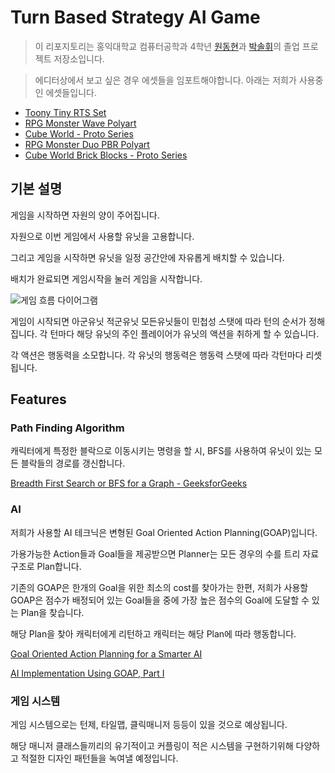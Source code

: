 # Turn Based Strategy AI Game

> 이 리포지토리는 홍익대학교 컴퓨터공학과 4학년 [원동현](https://github.com/wonAdam)과 [박솔휘](https://github.com/solhwi)의 졸업 프로젝트 저장소입니다.

> 에디터상에서 보고 싶은 경우 에셋들을 임포트해야합니다. 아래는 저희가 사용중인 에셋들입니다.
- [Toony Tiny RTS Set](https://assetstore.unity.com/packages/3d/characters/toony-tiny-rts-set-135258)
- [RPG Monster Wave Polyart](https://assetstore.unity.com/packages/3d/characters/creatures/rpg-monster-wave-polyart-157652)
- [Cube World - Proto Series](https://assetstore.unity.com/packages/3d/environments/cube-world-proto-series-144159)
- [RPG Monster Duo PBR Polyart](https://assetstore.unity.com/packages/3d/characters/creatures/rpg-monster-duo-pbr-polyart-157762)
- [Cube World Brick Blocks - Proto Series](https://assetstore.unity.com/packages/3d/environments/cube-world-brick-blocks-proto-series-153993)


## 기본 설명

게임을 시작하면 자원의 양이 주어집니다.

자원으로 이번 게임에서 사용할 유닛을 고용합니다. 

그리고 게임을 시작하면 유닛을 일정 공간안에 자유롭게  배치할 수 있습니다. 

배치가 완료되면 게임시작을 눌러 게임을 시작합니다. 

![게임 흐름 다이어그램](https://s3.us-west-2.amazonaws.com/secure.notion-static.com/81e7e1bd-ee4a-4b24-9eec-cbf511dd645f/-_.png?X-Amz-Algorithm=AWS4-HMAC-SHA256&X-Amz-Credential=AKIAT73L2G45O3KS52Y5%2F20210209%2Fus-west-2%2Fs3%2Faws4_request&X-Amz-Date=20210209T093343Z&X-Amz-Expires=86400&X-Amz-Signature=8f227c6778fa42edd6d67eeafa814a25a1b517ac8c7d22d95fd2a571f300ac66&X-Amz-SignedHeaders=host&response-content-disposition=filename%20%3D%22-_.png%22)

게임이 시작되면 아군유닛 적군유닛 모든유닛들이 민첩성 스탯에 따라 턴의 순서가 정해집니다. 각 턴마다 해당 유닛의 주인 플레이어가 유닛의 액션을 취하게 할 수 있습니다.

각 액션은 행동력을 소모합니다. 각 유닛의 행동력은 행동력 스탯에 따라 각턴마다 리셋됩니다.  

## Features

### Path Finding Algorithm

캐릭터에게 특정한 블락으로 이동시키는 명령을 할 시, BFS를 사용하여 유닛이 있는 모든 블락들의 경로를 갱신합니다. 

[Breadth First Search or BFS for a Graph - GeeksforGeeks](https://www.geeksforgeeks.org/breadth-first-search-or-bfs-for-a-graph/)

### AI

저희가 사용할 AI 테크닉은 변형된 Goal Oriented Action Planning(GOAP)입니다. 

가용가능한 Action들과 Goal들을 제공받으면 Planner는 모든 경우의 수를 트리 자료구조로 Plan합니다. 

기존의 GOAP은 한개의 Goal을 위한 최소의 cost를 찾아가는 한편, 저희가 사용할 GOAP은 점수가 배정되어 있는 Goal들을 중에 가장 높은 점수의 Goal에 도달할 수 있는 Plan을 찾습니다.

해당 Plan을 찾아 캐릭터에게 리턴하고 캐릭터는 해당 Plan에 따라 행동합니다. 

[Goal Oriented Action Planning for a Smarter AI](https://gamedevelopment.tutsplus.com/tutorials/goal-oriented-action-planning-for-a-smarter-ai--cms-20793)

[AI Implementation Using GOAP, Part I](https://warzonegameblog.wordpress.com/2016/02/08/ai-implementation-using-goap-part-i/)

### 게임 시스템

게임 시스템으로는 턴제, 타일맵, 클릭매니저 등등이 있을 것으로 예상됩니다. 

해당 매니저 클래스들끼리의 유기적이고 커플링이 적은 시스템을 구현하기위해 다양하고 적절한 디자인 패턴들을 녹여낼 예정입니다.